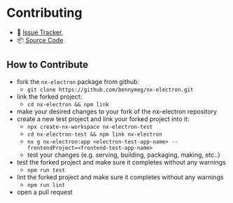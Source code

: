 # Contributing

- 👾 [Issue Tracker](https://github.com/bennymeg/nx-electron/issues),
- 📦 [Source Code](https://github.com/bennymeg/nx-electron/)

## How to Contribute

- fork the `nx-electron` package from github: 
    - `git clone https://github.com/bennymeg/nx-electron.git`
- link the forked project:
    - `cd nx-electron && npm link`
- make your desired changes to your fork of the nx-electron repository
- create a new test project and link your forked project into it:
    - `npx create-nx-workspace nx-electron-test`
    - `cd nx-electron-test && npm link nx-electron`
    - `nx g nx-electron:app <electron-test-app-name> --frontendProject=<frontend-test-app-name>`
    - test your changes (e.g. serving, building, packaging, making, etc..)
- test the forked project and make sure it completes without any warnings
    - `npm run test`
- lint the forked project and make sure it completes without any warnings
    - `npm run lint`
- open a pull request
